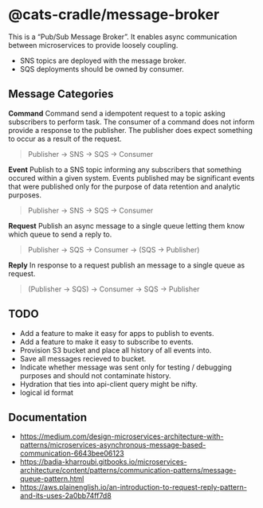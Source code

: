 # @cats-cradle/message-broker

This is a “Pub/Sub Message Broker”. It enables async communication between
microservices to provide loosely coupling.

- SNS topics are deployed with the message broker.
- SQS deployments should be owned by consumer.

## Message Categories

**Command** Command send a idempotent request to a topic asking subscribers to
perform task. The consumer of a command does not inform provide a response to
the publisher. The publisher does expect something to occur as a result of the
request.

> Publisher -> SNS -> SQS -> Consumer

**Event** Publish to a SNS topic informing any subscribers that something
occured within a given system. Events published may be significant events that
were published only for the purpose of data retention and analytic purposes.

> Publisher -> SNS -> SQS -> Consumer

**Request** Publish an async message to a single queue letting them know which
queue to send a reply to.

> Publisher -> SQS -> Consumer -> (SQS -> Publisher)

**Reply** In response to a request publish an message to a single queue as
request.

> (Publisher -> SQS) -> Consumer -> SQS -> Publisher

## TODO

- Add a feature to make it easy for apps to publish to events.
- Add a feature to make it easy to subscribe to events.
- Provision S3 bucket and place all history of all events into.
- Save all messages recieved to bucket.
- Indicate whether message was sent only for testing / debugging purposes and
  should not contaminate history.
- Hydration that ties into api-client query might be nifty.
- logical id format

## Documentation

- <https://medium.com/design-microservices-architecture-with-patterns/microservices-asynchronous-message-based-communication-6643bee06123>
- <https://badia-kharroubi.gitbooks.io/microservices-architecture/content/patterns/communication-patterns/message-queue-pattern.html>
- <https://aws.plainenglish.io/an-introduction-to-request-reply-pattern-and-its-uses-2a0bb74ff7d8>
